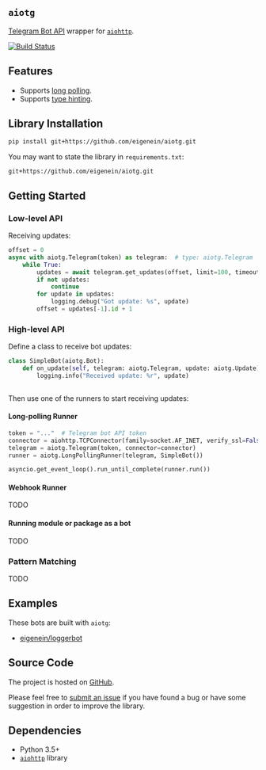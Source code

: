 ## `aiotg`

[Telegram Bot API](https://core.telegram.org/bots/api) wrapper for [`aiohttp`](https://aiohttp.readthedocs.io/en/stable/).

[![Build Status](https://travis-ci.org/eigenein/aiotg.svg?branch=master)](https://travis-ci.org/eigenein/aiotg)

## Features

* Supports [long polling](https://core.telegram.org/bots/api#getupdates).
* Supports [type hinting](https://docs.python.org/3/library/typing.html).

## Library Installation

```sh
pip install git+https://github.com/eigenein/aiotg.git
```

You may want to state the library in `requirements.txt`:

```
git+https://github.com/eigenein/aiotg.git
```

## Getting Started

### Low-level API

Receiving updates:

```python
offset = 0
async with aiotg.Telegram(token) as telegram:  # type: aiotg.Telegram
    while True:
        updates = await telegram.get_updates(offset, limit=100, timeout=5)
        if not updates:
            continue
        for update in updates:
            logging.debug("Got update: %s", update)
        offset = updates[-1].id + 1
```

### High-level API

Define a class to receive bot updates:

```python
class SimpleBot(aiotg.Bot):
    def on_update(self, telegram: aiotg.Telegram, update: aiotg.Update):
        logging.info("Received update: %r", update)
        
```

Then use one of the runners to start receiving updates:

#### Long-polling Runner

```python
token = "..."  # Telegram bot API token
connector = aiohttp.TCPConnector(family=socket.AF_INET, verify_ssl=False)
telegram = aiotg.Telegram(token, connector=connector)
runner = aiotg.LongPollingRunner(telegram, SimpleBot())

asyncio.get_event_loop().run_until_complete(runner.run())
```

#### Webhook Runner

TODO

#### Running module or package as a bot

TODO

### Pattern Matching

TODO

## Examples

These bots are built with `aiotg`:

* [eigenein/loggerbot](https://github.com/eigenein/loggerbot)

## Source Code

The project is hosted on [GitHub](https://github.com/eigenein/aiotg).

Please feel free to [submit an issue](https://github.com/eigenein/aiotg/issues) if you have found a bug or have some suggestion in order to improve the library.

## Dependencies

* Python 3.5+
* [`aiohttp`](https://aiohttp.readthedocs.io/en/stable/) library

